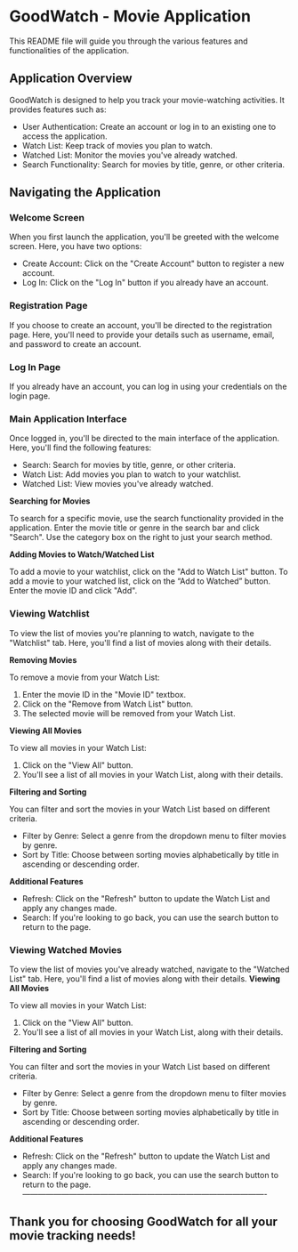 # GoodWatch - Movie Application

This README file will guide you through the various features and functionalities of the application.

## Application Overview

GoodWatch is designed to help you track your movie-watching activities. It provides features such as:

- User Authentication: Create an account or log in to an existing one to access the application.
- Watch List: Keep track of movies you plan to watch.
- Watched List: Monitor the movies you've already watched.
- Search Functionality: Search for movies by title, genre, or other criteria.

## Navigating the Application
### Welcome Screen
When you first launch the application, you'll be greeted with the welcome screen. Here, you have two options:
- Create Account: Click on the "Create Account" button to register a new account.
- Log In: Click on the "Log In" button if you already have an account.

### Registration Page
 
  If you choose to create an account, you'll be directed to the registration page. Here, you'll need to provide your details such as username, email, and password to create an account.

### Log In Page
  
  If you already have an account, you can log in using your credentials on the login page.

### Main Application Interface

Once logged in, you'll be directed to the main interface of the application. Here, you'll find the following features:
- Search: Search for movies by title, genre, or other criteria.
- Watch List: Add movies you plan to watch to your watchlist.
- Watched List: View movies you've already watched.

**Searching for Movies**

To search for a specific movie, use the search functionality provided in the application. Enter the movie title or genre in the search bar and click "Search". Use the category box on the right to just your search method.

**Adding Movies to Watch/Watched List**

To add a movie to your watchlist, click on the "Add to Watch List" button. To add a movie to your watched list, click on the “Add to Watched” button. Enter the movie ID and click "Add".

### Viewing Watchlist

To view the list of movies you're planning to watch, navigate to the "Watchlist" tab. Here, you'll find a list of movies along with their details.

**Removing Movies**

To remove a movie from your Watch List:
1. Enter the movie ID in the "Movie ID" textbox.
2. Click on the "Remove from Watch List" button.
3. The selected movie will be removed from your Watch List.

**Viewing All Movies**

To view all movies in your Watch List:
1. Click on the "View All" button.
2. You'll see a list of all movies in your Watch List, along with their details.
   
**Filtering and Sorting**

You can filter and sort the movies in your Watch List based on different criteria.
- Filter by Genre: Select a genre from the dropdown menu to filter movies by genre.
- Sort by Title: Choose between sorting movies alphabetically by title in ascending or descending order.
  
**Additional Features**
- Refresh: Click on the "Refresh" button to update the Watch List and apply any changes made.
- Search: If you're looking to go back, you can use the search button to return to the page.

### Viewing Watched Movies

To view the list of movies you've already watched, navigate to the "Watched List" tab. Here, you'll find a list of movies along with their details.
**Viewing All Movies**

To view all movies in your Watch List:
1. Click on the "View All" button.
2. You'll see a list of all movies in your Watch List, along with their details.

**Filtering and Sorting**

You can filter and sort the movies in your Watch List based on different criteria.
- Filter by Genre: Select a genre from the dropdown menu to filter movies by genre.
- Sort by Title: Choose between sorting movies alphabetically by title in ascending or descending order.

**Additional Features**
- Refresh: Click on the "Refresh" button to update the Watch List and apply any changes made.
- Search: If you're looking to go back, you can use the search button to return to the page.
———————————————————————————————-
## Thank you for choosing GoodWatch for all your movie tracking needs!

